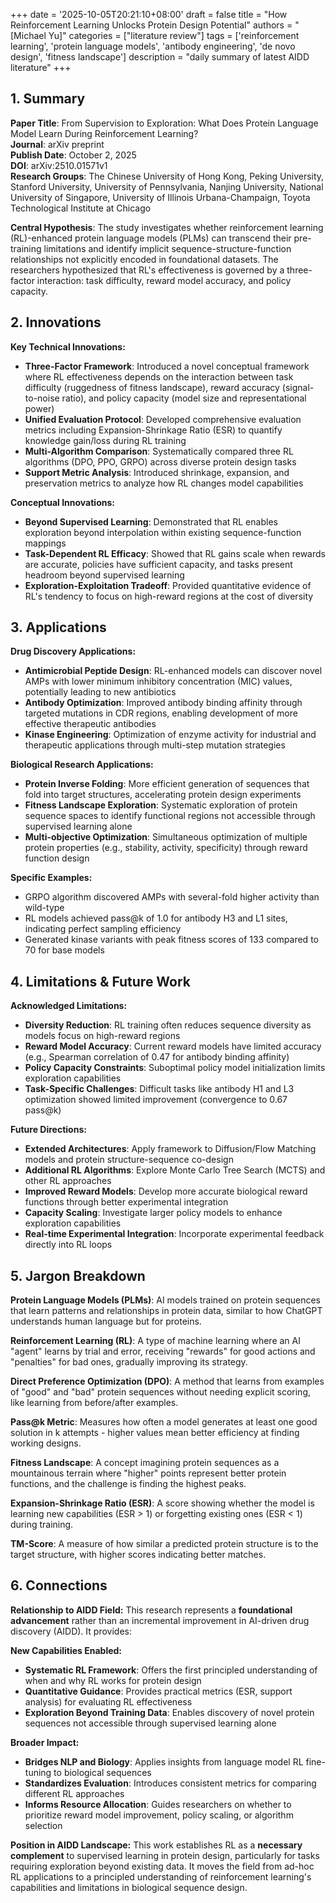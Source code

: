 +++
date = '2025-10-05T20:21:10+08:00'
draft = false
title = "How Reinforcement Learning Unlocks Protein Design Potential"
authors = "[Michael Yu]"
categories = ["literature review"]
tags = ['reinforcement learning', 'protein language models', 'antibody engineering', 'de novo design', 'fitness landscape']
description = "daily summary of latest AIDD literature"
+++


## 1. Summary
**Paper Title**: From Supervision to Exploration: What Does Protein Language Model Learn During Reinforcement Learning?  
**Journal**: arXiv preprint  
**Publish Date**: October 2, 2025  
**DOI**: arXiv:2510.01571v1  
**Research Groups**: The Chinese University of Hong Kong, Peking University, Stanford University, University of Pennsylvania, Nanjing University, National University of Singapore, University of Illinois Urbana-Champaign, Toyota Technological Institute at Chicago

**Central Hypothesis**: The study investigates whether reinforcement learning (RL)-enhanced protein language models (PLMs) can transcend their pre-training limitations and identify implicit sequence-structure-function relationships not explicitly encoded in foundational datasets. The researchers hypothesized that RL's effectiveness is governed by a three-factor interaction: task difficulty, reward model accuracy, and policy capacity.

## 2. Innovations

**Key Technical Innovations:**
- **Three-Factor Framework**: Introduced a novel conceptual framework where RL effectiveness depends on the interaction between task difficulty (ruggedness of fitness landscape), reward accuracy (signal-to-noise ratio), and policy capacity (model size and representational power)
- **Unified Evaluation Protocol**: Developed comprehensive evaluation metrics including Expansion-Shrinkage Ratio (ESR) to quantify knowledge gain/loss during RL training
- **Multi-Algorithm Comparison**: Systematically compared three RL algorithms (DPO, PPO, GRPO) across diverse protein design tasks
- **Support Metric Analysis**: Introduced shrinkage, expansion, and preservation metrics to analyze how RL changes model capabilities

**Conceptual Innovations:**
- **Beyond Supervised Learning**: Demonstrated that RL enables exploration beyond interpolation within existing sequence-function mappings
- **Task-Dependent RL Efficacy**: Showed that RL gains scale when rewards are accurate, policies have sufficient capacity, and tasks present headroom beyond supervised learning
- **Exploration-Exploitation Tradeoff**: Provided quantitative evidence of RL's tendency to focus on high-reward regions at the cost of diversity



[](@replace=1)

## 3. Applications

**Drug Discovery Applications:**
- **Antimicrobial Peptide Design**: RL-enhanced models can discover novel AMPs with lower minimum inhibitory concentration (MIC) values, potentially leading to new antibiotics
- **Antibody Optimization**: Improved antibody binding affinity through targeted mutations in CDR regions, enabling development of more effective therapeutic antibodies
- **Kinase Engineering**: Optimization of enzyme activity for industrial and therapeutic applications through multi-step mutation strategies

**Biological Research Applications:**
- **Protein Inverse Folding**: More efficient generation of sequences that fold into target structures, accelerating protein design experiments
- **Fitness Landscape Exploration**: Systematic exploration of protein sequence spaces to identify functional regions not accessible through supervised learning alone
- **Multi-objective Optimization**: Simultaneous optimization of multiple protein properties (e.g., stability, activity, specificity) through reward function design

**Specific Examples:**
- GRPO algorithm discovered AMPs with several-fold higher activity than wild-type
- RL models achieved pass@k of 1.0 for antibody H3 and L1 sites, indicating perfect sampling efficiency
- Generated kinase variants with peak fitness scores of 133 compared to 70 for base models

## 4. Limitations & Future Work

**Acknowledged Limitations:**
- **Diversity Reduction**: RL training often reduces sequence diversity as models focus on high-reward regions
- **Reward Model Accuracy**: Current reward models have limited accuracy (e.g., Spearman correlation of 0.47 for antibody binding affinity)
- **Policy Capacity Constraints**: Suboptimal policy model initialization limits exploration capabilities
- **Task-Specific Challenges**: Difficult tasks like antibody H1 and L3 optimization showed limited improvement (convergence to 0.67 pass@k)

**Future Directions:**
- **Extended Architectures**: Apply framework to Diffusion/Flow Matching models and protein structure-sequence co-design
- **Additional RL Algorithms**: Explore Monte Carlo Tree Search (MCTS) and other RL approaches
- **Improved Reward Models**: Develop more accurate biological reward functions through better experimental integration
- **Capacity Scaling**: Investigate larger policy models to enhance exploration capabilities
- **Real-time Experimental Integration**: Incorporate experimental feedback directly into RL loops

## 5. Jargon Breakdown

**Protein Language Models (PLMs)**: AI models trained on protein sequences that learn patterns and relationships in protein data, similar to how ChatGPT understands human language but for proteins.

**Reinforcement Learning (RL)**: A type of machine learning where an AI "agent" learns by trial and error, receiving "rewards" for good actions and "penalties" for bad ones, gradually improving its strategy.

**Direct Preference Optimization (DPO)**: A method that learns from examples of "good" and "bad" protein sequences without needing explicit scoring, like learning from before/after examples.

**Pass@k Metric**: Measures how often a model generates at least one good solution in k attempts - higher values mean better efficiency at finding working designs.

**Fitness Landscape**: A concept imagining protein sequences as a mountainous terrain where "higher" points represent better protein functions, and the challenge is finding the highest peaks.

**Expansion-Shrinkage Ratio (ESR)**: A score showing whether the model is learning new capabilities (ESR > 1) or forgetting existing ones (ESR < 1) during training.

**TM-Score**: A measure of how similar a predicted protein structure is to the target structure, with higher scores indicating better matches.

## 6. Connections

**Relationship to AIDD Field:**
This research represents a **foundational advancement** rather than an incremental improvement in AI-driven drug discovery (AIDD). It provides:

**New Capabilities Enabled:**
- **Systematic RL Framework**: Offers the first principled understanding of when and why RL works for protein design
- **Quantitative Guidance**: Provides practical metrics (ESR, support analysis) for evaluating RL effectiveness
- **Exploration Beyond Training Data**: Enables discovery of novel protein sequences not accessible through supervised learning alone

**Broader Impact:**
- **Bridges NLP and Biology**: Applies insights from language model RL fine-tuning to biological sequences
- **Standardizes Evaluation**: Introduces consistent metrics for comparing different RL approaches
- **Informs Resource Allocation**: Guides researchers on whether to prioritize reward model improvement, policy scaling, or algorithm selection

**Position in AIDD Landscape:**
This work establishes RL as a **necessary complement** to supervised learning in protein design, particularly for tasks requiring exploration beyond existing data. It moves the field from ad-hoc RL applications to a principled understanding of reinforcement learning's capabilities and limitations in biological sequence design.

